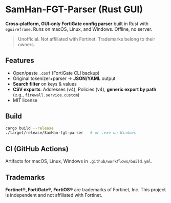 # SamHan-FGT-Parser (Rust GUI)

**Cross‑platform, GUI‑only FortiGate config parser** built in Rust with `egui/eframe`.
Runs on macOS, Linux, and Windows. Offline, no server.

> Unofficial. Not affiliated with Fortinet. Trademarks belong to their owners.

## Features
- Open/paste `.conf` (FortiGate CLI backup)
- Original tokenizer+parser → **JSON/YAML** output
- **Search filter** on keys & values
- **CSV exports**: Addresses (v4), Policies (v4), **generic export by path** (e.g., `firewall.service.custom`)
- MIT license

## Build
```bash
cargo build --release
./target/release/SamHan-fgt-parser   # or .exe on Windows
```

## CI (GitHub Actions)
Artifacts for macOS, Linux, Windows in `.github/workflows/build.yml`.

## Trademarks
**Fortinet®, FortiGate®, FortiOS®** are trademarks of Fortinet, Inc. This project is independent and not affiliated with Fortinet.
